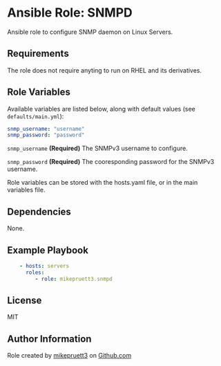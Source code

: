 Ansible Role: SNMPD
=========

Ansible role to configure SNMP daemon on Linux Servers.

Requirements
------------

The role does not require anyting to run on RHEL and its derivatives.

Role Variables
--------------

Available variables are listed below, along with default values (see ```defaults/main.yml```):

``` yaml
snmp_username: "username"
snmp_password: "password"
```

```snmp_username``` **(Required)** The SNMPv3 username to configure.

```snmp_password``` **(Required)** The cooresponding password for the SNMPv3 username.

Role variables can be stored with the hosts.yaml file, or in the main variables file.

Dependencies
------------

None.

Example Playbook
----------------

``` yaml
    - hosts: servers
      roles:
         - role: mikepruett3.snmpd
```

License
-------

MIT

Author Information
------------------

Role created by [mikepruett3](https://github.com/mikepruett3) on [Github.com](https://github.com/mikepruett3/ansible-role-snmpd)

